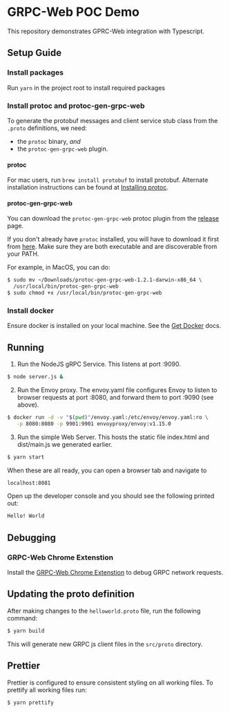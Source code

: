 # GRPC-Web POC Demo
This repository demonstrates GPRC-Web integration with Typescript.

## Setup Guide

### Install packages
Run `yarn` in the project root to install required packages

### Install protoc and protoc-gen-grpc-web
To generate the protobuf messages and client service stub class from the
`.proto` definitions, we need:
 - the `protoc` binary, _and_
 - the `protoc-gen-grpc-web` plugin.

#### protoc
For mac users, run `brew install protobuf` to install protobuf. Alternate installation instructions can be found at [Installing protoc](http://google.github.io/proto-lens/installing-protoc.html).

#### protoc-gen-grpc-web
You can download the `protoc-gen-grpc-web` protoc plugin from the
[release](https://github.com/grpc/grpc-web/releases) page.

If you don't already have `protoc` installed, you will have to download it
first from [here](https://github.com/protocolbuffers/protobuf/releases).
Make sure they are both executable and are discoverable from your PATH.

For example, in MacOS, you can do:

```sh
$ sudo mv ~/Downloads/protoc-gen-grpc-web-1.2.1-darwin-x86_64 \
  /usr/local/bin/protoc-gen-grpc-web
$ sudo chmod +x /usr/local/bin/protoc-gen-grpc-web
```
### Install docker
Ensure docker is installed on your local machine. See the [Get Docker](https://docs.docker.com/get-docker/) docs.

## Running

1. Run the NodeJS gRPC Service. This listens at port :9090.

 ```sh
 $ node server.js &
 ```

 2. Run the Envoy proxy. The envoy.yaml file configures Envoy to listen to browser requests at port :8080, and forward them to port :9090 (see above).

 ```sh
 $ docker run -d -v "$(pwd)"/envoy.yaml:/etc/envoy/envoy.yaml:ro \
    -p 8080:8080 -p 9901:9901 envoyproxy/envoy:v1.15.0
```

3. Run the simple Web Server. This hosts the static file index.html and dist/main.js we generated earlier.

```sh
$ yarn start
```

When these are all ready, you can open a browser tab and navigate to

```sh
localhost:8081
```

Open up the developer console and you should see the following printed out:

```sh
Hello! World
```

## Debugging

### GRPC-Web Chrome Extenstion
Install the [GRPC-Web Chrome Extenstion](https://chrome.google.com/webstore/detail/grpc-web-developer-tools/ddamlpimmiapbcopeoifjfmoabdbfbjj?hl=en) to debug GRPC network requests.


## Updating the proto definition
After making changes to the `helloworld.proto` file, run the following command:
```sh
$ yarn build
```
This will generate new GRPC js client files in the `src/proto` directory.

## Prettier
Prettier is configured to ensure consistent styling on all working files. To prettify all working files run:
```sh
$ yarn prettify
```